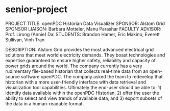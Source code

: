 senior-project
==============
PROJECT TITLE:  openPDC Historian Data Visualizer
SPONSOR:  Alstom Grid
SPONSOR LIAISON:  Barbara Motteler, Manu Parashar
FACULTY ADVISOR:  Prof. Lirong (Annie) Dai
STUDENTS:  Brandon Hamer, Eric Makino, Everett Sullivan, Vinh Tran

DESCRIPTION:
Alstom Grid provides the most advanced electrical grid solutions that meet world electricity demands.  They boast technologies and expertise guaranteed to ensure higher safety, reliability and capacity of power grids around the world.  The company currently has a very rudimentary file-based historian that collects real-time data from an open-source software openPDC. The company asked the team to redevelop that historian with a more user-friendly interface with data retrieval and visualization tool capabilities. Ultimately the end-user should be able to; 1) identify data available within the openPDC Historian, 2) offer the user the ability to select and view trends of available data, and 3) export subsets of the data in a human-readable format.
